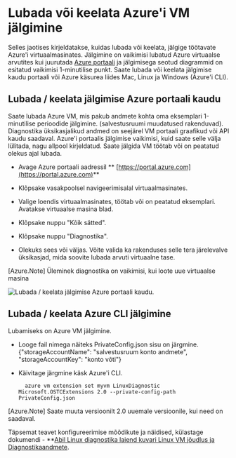 <properties
   pageTitle="Lubamine või keelamine Azure'i VM jälgimine"
   description="Kirjeldab, kuidas lubada või keelata Azure'i VM jälgimine"
   services="virtual-machines-linux"
   documentationCenter="virtual-machines"
   authors="kmouss"
   manager="timlt"
   editor=""/>

<tags
   ms.service="virtual-machines-linux"
   ms.devlang="NA"
   ms.topic="article"
   ms.tgt_pltfrm="vm-linux"
   ms.workload="infrastructure"
   ms.date="02/08/2016"
   ms.author="kmouss"/>
   
# <a name="enable-or-disable-azure-vm-monitoring"></a>Lubada või keelata Azure'i VM jälgimine

Selles jaotises kirjeldatakse, kuidas lubada või keelata, jälgige töötavate Azure'i virtuaalmasinates. Jälgimine on vaikimisi lubatud Azure virtuaalse arvutites kui juurutada [Azure portaali](https://portal.azure.com) ja jälgimisega seotud diagrammid on esitatud vaikimisi 1-minutilise punkt. Saate lubada või keelata jälgimise kaudu portaali või Azure käsurea liides Mac, Linux ja Windows (Azure'i CLI). 

## <a name="enable--disable-monitoring-through-the-azure-portal"></a>Lubada / keelata jälgimise Azure portaali kaudu
 
Saate lubada Azure VM, mis pakub andmete kohta oma eksemplari 1-minutilise perioodide jälgimine. (salvestusruumi muudatused rakenduvad). Diagnostika üksikasjalikud andmed on seejärel VM portaali graafikud või API kaudu saadaval. Azure'i portaalis jälgimise vaikimisi, kuid saate selle välja lülitada, nagu allpool kirjeldatud. Saate jälgida VM töötab või on peatatud olekus ajal lubada.

- Avage Azure portaali aadressil ** [https://portal.azure.com](https://portal.azure.com)**

- Klõpsake vasakpoolsel navigeerimisalal virtuaalmasinates.

- Valige loendis virtuaalmasinates, töötab või on peatatud eksemplari. Avatakse virtuaalse masina blad.

- Klõpsake nuppu "Kõik sätted".

- Klõpsake nuppu "Diagnostika".

- Olekuks sees või väljas. Võite valida ka rakenduses selle tera järelevalve üksikasjad, mida soovite lubada arvuti virtuaalne tase.

[Azure.Note] Üleminek diagnostika on vaikimisi, kui loote uue virtuaalse masina

![Lubada / keelata jälgimise Azure portaali kaudu.][1]


## <a name="enable--disable-monitoring-with-azure-cli"></a>Lubada / keelata Azure CLI jälgimine
 
Lubamiseks on Azure VM jälgimine.

- Looge fail nimega näiteks PrivateConfig.json sisu on järgmine.
        {"storageAccountName": "salvestusruum konto andmete", "storageAccountKey": "konto võti"}
- Käivitage järgmine käsk Azure'i CLI.

        azure vm extension set myvm LinuxDiagnostic Microsoft.OSTCExtensions 2.0 --private-config-path PrivateConfig.json

[Azure.Note] Saate muuta versioonilt 2.0 uuemale versioonile, kui need on saadaval. 

Täpsemat teavet konfigureerimise mõõdikute ja näidised, külastage dokumendi - **[Abil Linux diagnostika laiend kuvari Linux VM jõudlus ja Diagnostikaandmete](virtual-machines-linux-classic-diagnostic-extension.md).

<!--Image references-->
[1]: ./media/virtual-machines-linux-vm-monitoring/portal-enable-disable.png
 

